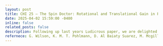 ```yaml
---
layout: post
title: CHI 25 – The Spin Doctor: Rotational and Translational Gain in Passive VR Scenarios
date: 2025-04-02 15:59:00 -0400
inline: false
related_posts: false
description: Following up last years Ludicrous paper, we are delighted to have another full paper accepted to ACM CHI 2025 in Yokohama, on the perception of rotational and translational gain in VR in both a motorised simulator chair and moving car on real roads [1]. A pre-print is available here. <br> Across two studies we measured the barely perceivable level of rotational gain as well as the maximum comfortable level when being rotated in a YawVR Yaw2 simulator chair – examing the effects of Speed, Turn Angle, Task and Motion Congruence. We then applied what we learned to a third study where car passengers experienced an ‘unbounded’ VR spaceship game where the real car turns and speed were amplified by 3-10x and we measured perception of any mismatch. <br> We found that the barely perceivable gain level was ~4x the real rotation, the maximum comfortable gain was a massive 14-17x real rotation, and participants are largely unable to tell when the real and virtual motion are in opposite directions. The results and our guidelines show how passive motion scenarios – such as simulators, gaming chairs, rollercoasters and vehicular XR – can greatly amplify the perceived amount of virtual motion, decoupling physical and virtual movement to provide a wider range of experiences. </p>
refernece: G. Wilson, K. M. T. Pohlmann, D. Al Baiaty Suarez, M. Mcgill, and S. A. Brewster, “The spin doctor: leveraging insensitivity to passive rotational & translational gain for unbounded motion-based vr experiences,” in Proceedings of the 2025 chi conference on human factors in computing systems, New York, NY, USA, 2025.
---
```

